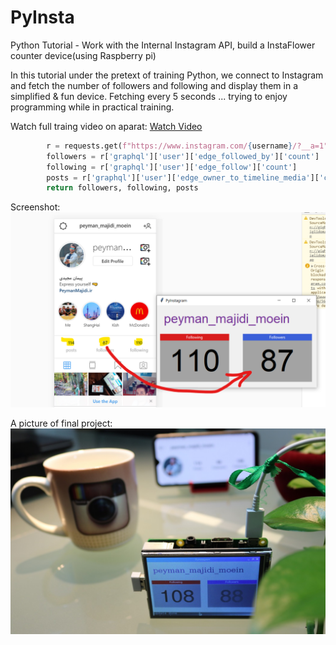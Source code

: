 # PyInsta
Python Tutorial - Work with the Internal Instagram API, build a InstaFlower counter device(using Raspberry pi)

In this tutorial under the pretext of training Python, we connect to Instagram and fetch the number of followers and following and display them in a simplified & fun device. Fetching every 5 seconds ... trying to enjoy programming while in practical training.

Watch full traing video on aparat:
[Watch Video](https://www.aparat.com/v/Wbs5w)


```python
        r = requests.get(f"https://www.instagram.com/{username}/?__a=1").json()
        followers = r['graphql']['user']['edge_followed_by']['count']
        following = r['graphql']['user']['edge_follow']['count']
        posts = r['graphql']['user']['edge_owner_to_timeline_media']['count']
        return followers, following, posts
```
Screenshot:
![shot](screenshot.png)

A picture of final project:
![device](device.jpg)
